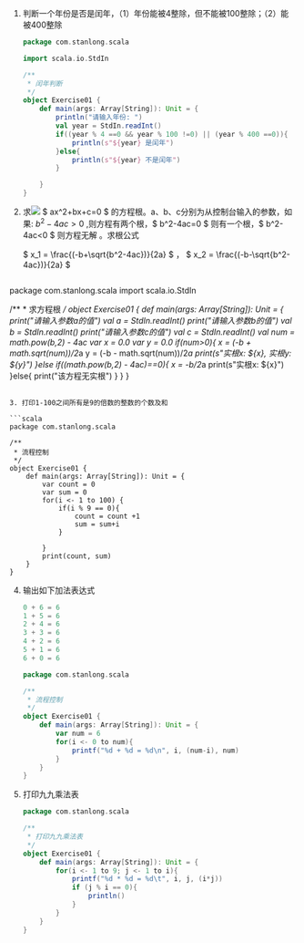 1. 判断一个年份是否是闰年，（1）年份能被4整除，但不能被100整除；（2）能被400整除

   ```scala
   package com.stanlong.scala
   
   import scala.io.StdIn
   
   /**
    * 闰年判断
    */
   object Exercise01 {
       def main(args: Array[String]): Unit = {
           println("请输入年份: ")
           val year = StdIn.readInt()
           if((year % 4 ==0 && year % 100 !=0) || (year % 400 ==0)){
               println(s"${year} 是闰年")
           }else{
               println(s"${year} 不是闰年")
           }
   
       }
   }
   ```

2. 求![](http://latex.codecogs.com/gif.latex?\\) $ ax^2+bx+c=0 $ 的方程根。a、b、c分别为从控制台输入的参数，如果:  $b^2-4ac>0$ ,则方程有两个根，$ b^2-4ac=0 $ 则有一个根，$ b^2-4ac<0 $  则方程无解 。求根公式
   
   $ x_1 = \frac{(-b+\sqrt{b^2-4ac})}{2a} $  ，  $ x_2 = \frac{(-b-\sqrt{b^2-4ac})}{2a} $
   
   ```scala
package com.stanlong.scala
   import scala.io.StdIn
   
   /**
     * 求方程根
     */
   object Exercise01 {
       def main(args: Array[String]): Unit = {
           print("请输入参数a的值")
           val a = StdIn.readInt()
           print("请输入参数b的值")
           val b = StdIn.readInt()
           print("请输入参数c的值")
           val c = StdIn.readInt()
           val num = math.pow(b,2) - 4*a*c
           var x = 0.0
           var y = 0.0
           if(num>0){
               x = (-b + math.sqrt(num))/2*a
               y = (-b - math.sqrt(num))/2*a
               print(s"实根x: ${x}, 实根y: ${y}")
           }else if((math.pow(b,2) - 4*a*c)==0){
               x = -b/2*a
               print(s"实根x: ${x}")
           }else{
               print("该方程无实根")
           }
       }
   }
   ```

3. 打印1-100之间所有是9的倍数的整数的个数及和

   ```scala
   package com.stanlong.scala
   
   /**
    * 流程控制
    */
   object Exercise01 {
       def main(args: Array[String]): Unit = {
           var count = 0
           var sum = 0
           for(i <- 1 to 100) {
               if(i % 9 == 0){
                   count = count +1
                   sum = sum+i
               }
   
           }
           print(count, sum)
       }
   }
   ```

4. 输出如下加法表达式

   ```scala
   0 + 6 = 6
   1 + 5 = 6
   2 + 4 = 6
   3 + 3 = 6
   4 + 2 = 6
   5 + 1 = 6
   6 + 0 = 6
   ```

   ```scala
   package com.stanlong.scala
   
   /**
    * 流程控制
    */
   object Exercise01 {
       def main(args: Array[String]): Unit = {
           var num = 6
           for(i <- 0 to num){
               printf("%d + %d = %d\n", i, (num-i), num)
           }
       }
   }
   ```

5. 打印九九乘法表

   ```scala
   package com.stanlong.scala
   
   /**
    * 打印九九乘法表
    */
   object Exercise01 {
       def main(args: Array[String]): Unit = {
           for(i <- 1 to 9; j <- 1 to i){
               printf("%d * %d = %d\t", i, j, (i*j))
               if (j % i == 0){
                   println()
               }
           }
       }
   }
   ```

   

